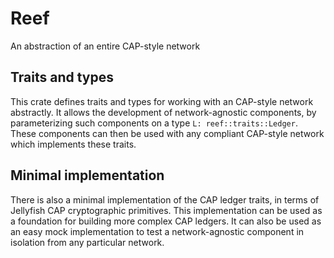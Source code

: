 # Reef
An abstraction of an entire CAP-style network

## Traits and types
This crate defines traits and types for working with an CAP-style network abstractly. It allows the
development of network-agnostic components, by parameterizing such components on a type
`L: reef::traits::Ledger`. These components can then be used with any compliant CAP-style network
which implements these traits.

## Minimal implementation
There is also a minimal implementation of the CAP ledger traits, in terms of Jellyfish CAP
cryptographic primitives. This implementation can be used as a foundation for building more complex
CAP ledgers. It can also be used as an easy mock implementation to test a network-agnostic component
in isolation from any particular network.
